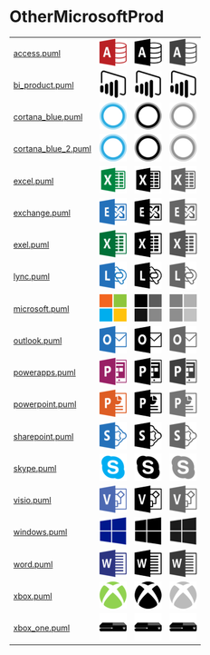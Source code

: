 # OtherMicrosoftProd

|   |   |   |   |
|---|---|---|---|
| [access.puml](access.puml) | ![MSIMG_ACCESS_C](access.png) | ![MSIMG_ACCESS_M](access_mono.png) | ![MSIMG_ACCESS_G](access_gray.png) | 
| [bi_product.puml](bi_product.puml) | ![MSIMG_BIPRODUCT_C](bi_product.png) | ![MSIMG_BIPRODUCT_M](bi_product_mono.png) | ![MSIMG_BIPRODUCT_G](bi_product_gray.png) | 
| [cortana_blue.puml](cortana_blue.puml) | ![MSIMG_CORTANABLUE_C](cortana_blue.png) | ![MSIMG_CORTANABLUE_M](cortana_blue_mono.png) | ![MSIMG_CORTANABLUE_G](cortana_blue_gray.png) | 
| [cortana_blue_2.puml](cortana_blue_2.puml) | ![MSIMG_CORTANABLUE2_C](cortana_blue_2.png) | ![MSIMG_CORTANABLUE2_M](cortana_blue_2_mono.png) | ![MSIMG_CORTANABLUE2_G](cortana_blue_2_gray.png) | 
| [excel.puml](excel.puml) | ![MSIMG_EXCEL_C](excel.png) | ![MSIMG_EXCEL_M](excel_mono.png) | ![MSIMG_EXCEL_G](excel_gray.png) | 
| [exchange.puml](exchange.puml) | ![MSIMG_EXCHANGE_C](exchange.png) | ![MSIMG_EXCHANGE_M](exchange_mono.png) | ![MSIMG_EXCHANGE_G](exchange_gray.png) | 
| [exel.puml](exel.puml) | ![MSIMG_EXEL_C](exel.png) | ![MSIMG_EXEL_M](exel_mono.png) | ![MSIMG_EXEL_G](exel_gray.png) | 
| [lync.puml](lync.puml) | ![MSIMG_LYNC_C](lync.png) | ![MSIMG_LYNC_M](lync_mono.png) | ![MSIMG_LYNC_G](lync_gray.png) | 
| [microsoft.puml](microsoft.puml) | ![MSIMG_MICROSOFT_C](microsoft.png) | ![MSIMG_MICROSOFT_M](microsoft_mono.png) | ![MSIMG_MICROSOFT_G](microsoft_gray.png) | 
| [outlook.puml](outlook.puml) | ![MSIMG_OUTLOOK_C](outlook.png) | ![MSIMG_OUTLOOK_M](outlook_mono.png) | ![MSIMG_OUTLOOK_G](outlook_gray.png) | 
| [powerapps.puml](powerapps.puml) | ![MSIMG_POWERAPPS_C](powerapps.png) | ![MSIMG_POWERAPPS_M](powerapps_mono.png) | ![MSIMG_POWERAPPS_G](powerapps_gray.png) | 
| [powerpoint.puml](powerpoint.puml) | ![MSIMG_POWERPOINT_C](powerpoint.png) | ![MSIMG_POWERPOINT_M](powerpoint_mono.png) | ![MSIMG_POWERPOINT_G](powerpoint_gray.png) | 
| [sharepoint.puml](sharepoint.puml) | ![MSIMG_SHAREPOINT_C](sharepoint.png) | ![MSIMG_SHAREPOINT_M](sharepoint_mono.png) | ![MSIMG_SHAREPOINT_G](sharepoint_gray.png) | 
| [skype.puml](skype.puml) | ![MSIMG_SKYPE_C](skype.png) | ![MSIMG_SKYPE_M](skype_mono.png) | ![MSIMG_SKYPE_G](skype_gray.png) | 
| [visio.puml](visio.puml) | ![MSIMG_VISIO_C](visio.png) | ![MSIMG_VISIO_M](visio_mono.png) | ![MSIMG_VISIO_G](visio_gray.png) | 
| [windows.puml](windows.puml) | ![MSIMG_WINDOWS_C](windows.png) | ![MSIMG_WINDOWS_M](windows_mono.png) | ![MSIMG_WINDOWS_G](windows_gray.png) | 
| [word.puml](word.puml) | ![MSIMG_WORD_C](word.png) | ![MSIMG_WORD_M](word_mono.png) | ![MSIMG_WORD_G](word_gray.png) | 
| [xbox.puml](xbox.puml) | ![MSIMG_XBOX_C](xbox.png) | ![MSIMG_XBOX_M](xbox_mono.png) | ![MSIMG_XBOX_G](xbox_gray.png) | 
| [xbox_one.puml](xbox_one.puml) | ![MSIMG_XBOXONE_C](xbox_one.png) | ![MSIMG_XBOXONE_M](xbox_one_mono.png) | ![MSIMG_XBOXONE_G](xbox_one_gray.png) | 

